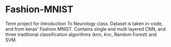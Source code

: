 # Fashion-MNIST
Term project for Introduction To Neurology class. Dataset is taken in-code, and from keras' Fashion MNIST. Contains single and multi layered CNN, and three traditional classification algorithms (knn, knc, Random Forest) and SVM.

